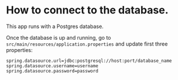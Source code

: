 # How to connect to the database.
This app runs with a Postgres database.

Once the database is up and running, go to `src/main/resources/application.properties`
and update first three properties:
```
spring.datasource.url=jdbc:postgresql://host:port/database_name
spring.datasource.username=username
spring.datasource.password=password
```
